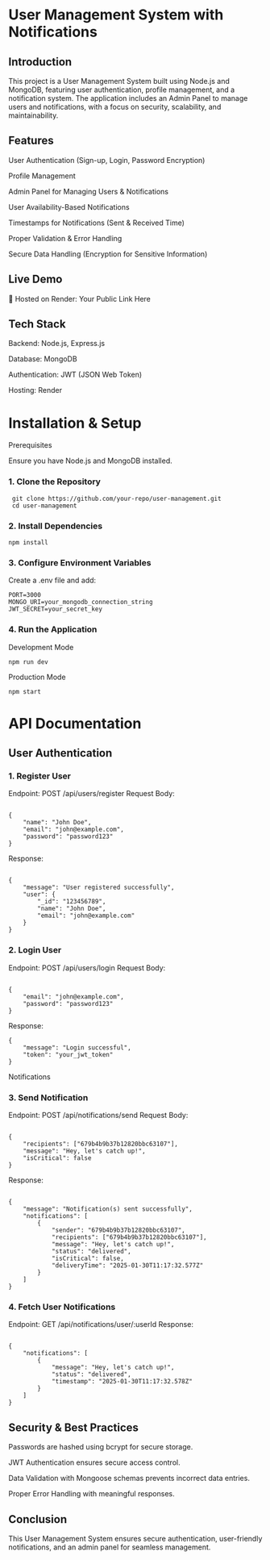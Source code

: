 # User Management System with Notifications

## Introduction

This project is a User Management System built using Node.js and MongoDB, featuring user authentication, profile management, and a notification system. The application includes an Admin Panel to manage users and notifications, with a focus on security, scalability, and maintainability.

## Features

User Authentication (Sign-up, Login, Password Encryption)

Profile Management

Admin Panel for Managing Users & Notifications

User Availability-Based Notifications

Timestamps for Notifications (Sent & Received Time)

Proper Validation & Error Handling

Secure Data Handling (Encryption for Sensitive Information)



## Live Demo

🚀 Hosted on Render: Your Public Link Here

## Tech Stack

Backend: Node.js, Express.js

Database: MongoDB

Authentication: JWT (JSON Web Token)

Hosting: Render

# Installation & Setup

Prerequisites

Ensure you have Node.js and MongoDB installed.

### 1. Clone the Repository
```
 git clone https://github.com/your-repo/user-management.git
 cd user-management

 ```

### 2. Install Dependencies
```
npm install

```
### 3. Configure Environment Variables

Create a .env file and add:
```
PORT=3000
MONGO_URI=your_mongodb_connection_string
JWT_SECRET=your_secret_key
```
### 4. Run the Application

Development Mode
```
npm run dev
```
Production Mode
```
npm start
```
# API Documentation

## User Authentication

### 1. Register User

Endpoint: POST /api/users/register
Request Body:
```

{
    "name": "John Doe",
    "email": "john@example.com",
    "password": "password123"
}
```
Response:
```

{
    "message": "User registered successfully",
    "user": {
        "_id": "123456789",
        "name": "John Doe",
        "email": "john@example.com"
    }
}
```
### 2. Login User


Endpoint: POST /api/users/login
Request Body:
```

{
    "email": "john@example.com",
    "password": "password123"
}
```

Response:
```
{
    "message": "Login successful",
    "token": "your_jwt_token"
}
```
Notifications

### 3. Send Notification

Endpoint: POST /api/notifications/send
Request Body:
```

{
    "recipients": ["679b4b9b37b12820bbc63107"],
    "message": "Hey, let's catch up!",
    "isCritical": false
}
```
Response:
```

{
    "message": "Notification(s) sent successfully",
    "notifications": [
        {
            "sender": "679b4b9b37b12820bbc63107",
            "recipients": ["679b4b9b37b12820bbc63107"],
            "message": "Hey, let's catch up!",
            "status": "delivered",
            "isCritical": false,
            "deliveryTime": "2025-01-30T11:17:32.577Z"
        }
    ]
}
```
### 4. Fetch User Notifications

Endpoint: GET /api/notifications/user/:userId
Response:
```

{
    "notifications": [
        {
            "message": "Hey, let's catch up!",
            "status": "delivered",
            "timestamp": "2025-01-30T11:17:32.578Z"
        }
    ]
}
```
## Security & Best Practices

Passwords are hashed using bcrypt for secure storage.

JWT Authentication ensures secure access control.

Data Validation with Mongoose schemas prevents incorrect data entries.

Proper Error Handling with meaningful responses.

## Conclusion

This User Management System ensures secure authentication, user-friendly notifications, and an admin panel for seamless management.


